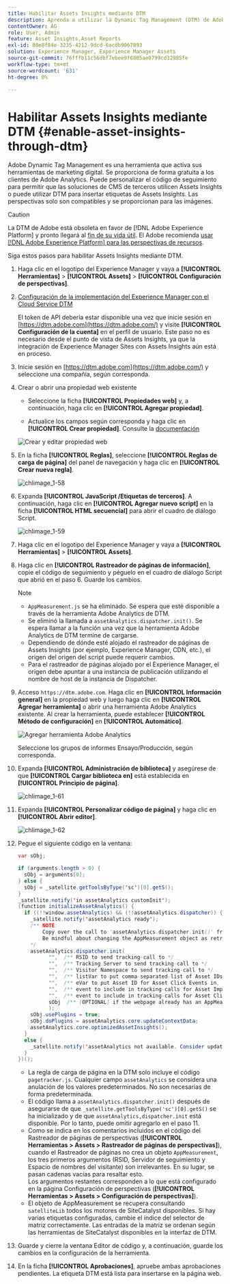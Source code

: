 ```yaml
---
title: Habilitar Assets Insights mediante DTM
description: Aprenda a utilizar la Dynamic Tag Management (DTM) de Adobe para habilitar Assets Insights.
contentOwner: AG
role: User, Admin
feature: Asset Insights,Asset Reports
exl-id: 80e8f84e-3235-4212-9dcd-6acdb9067893
solution: Experience Manager, Experience Manager Assets
source-git-commit: 76fffb11c56dbf7ebee9f6805ae0799cd32985fe
workflow-type: tm+mt
source-wordcount: '631'
ht-degree: 0%

---
```


# Habilitar Assets Insights mediante DTM {#enable-asset-insights-through-dtm}

Adobe Dynamic Tag Management es una herramienta que activa sus herramientas de marketing digital. Se proporciona de forma gratuita a los clientes de Adobe Analytics. Puede personalizar el código de seguimiento para permitir que las soluciones de CMS de terceros utilicen Assets Insights o puede utilizar DTM para insertar etiquetas de Assets Insights. Las perspectivas solo son compatibles y se proporcionan para las imágenes.

>[!CAUTION]
>
>La DTM de Adobe está obsoleta en favor de [!DNL Adobe Experience Platform] y pronto llegará al [fin de su vida útil](https://medium.com/launch-by-adobe/dtm-plans-for-a-sunset-3c6aab003a6f). El Adobe recomienda [usar [!DNL Adobe Experience Platform] para las perspectivas de recursos](https://experienceleague.adobe.com/docs/experience-manager-learn/assets/advanced/asset-insights-launch-tutorial.html).

Siga estos pasos para habilitar Assets Insights mediante DTM.

1. Haga clic en el logotipo del Experience Manager y vaya a **[!UICONTROL Herramientas]** > **[!UICONTROL Assets]** > **[!UICONTROL Configuración de perspectivas]**.
1. [Configuración de la implementación del Experience Manager con el Cloud Service DTM](/help/sites-administering/dtm.md)

   El token de API debería estar disponible una vez que inicie sesión en [https://dtm.adobe.com](https://dtm.adobe.com/) y visite **[!UICONTROL Configuración de la cuenta]** en el perfil de usuario. Este paso no es necesario desde el punto de vista de Assets Insights, ya que la integración de Experience Manager Sites con Assets Insights aún está en proceso.

1. Inicie sesión en [https://dtm.adobe.com](https://dtm.adobe.com/) y seleccione una compañía, según corresponda.
1. Crear o abrir una propiedad web existente

   * Seleccione la ficha **[!UICONTROL Propiedades web]** y, a continuación, haga clic en **[!UICONTROL Agregar propiedad]**.

   * Actualice los campos según corresponda y haga clic en **[!UICONTROL Crear propiedad]**. Consulte la [documentación](https://experienceleague.adobe.com/docs/experience-manager-learn/getting-started-wknd-tutorial-develop/overview.html?lang=es)

   ![Crear y editar propiedad web](assets/Create-edit-web-property.png)

1. En la ficha **[!UICONTROL Reglas]**, seleccione **[!UICONTROL Reglas de carga de página]** del panel de navegación y haga clic en **[!UICONTROL Crear nueva regla]**.

   ![chlimage_1-58](assets/chlimage_1-194.png)

1. Expanda **[!UICONTROL JavaScript /Etiquetas de terceros]**. A continuación, haga clic en **[!UICONTROL Agregar nuevo script]** en la ficha **[!UICONTROL HTML secuencial]** para abrir el cuadro de diálogo Script.

   ![chlimage_1-59](assets/chlimage_1-195.png)

1. Haga clic en el logotipo del Experience Manager y vaya a **[!UICONTROL Herramientas]** > **[!UICONTROL Assets]**.
1. Haga clic en **[!UICONTROL Rastreador de páginas de información]**, copie el código de seguimiento y péguelo en el cuadro de diálogo Script que abrió en el paso 6. Guarde los cambios.

   >[!NOTE]
   >
   >* `AppMeasurement.js` se ha eliminado. Se espera que esté disponible a través de la herramienta Adobe Analytics de DTM.
   >* Se eliminó la llamada a `assetAnalytics.dispatcher.init()`. Se espera llamar a la función una vez que la herramienta Adobe Analytics de DTM termine de cargarse.
   >* Dependiendo de dónde esté alojado el rastreador de páginas de Assets Insights (por ejemplo, Experience Manager, CDN, etc.), el origen del origen del script puede requerir cambios.
   >* Para el rastreador de páginas alojado por el Experience Manager, el origen debe apuntar a una instancia de publicación utilizando el nombre de host de la instancia de Dispatcher.

1. Acceso `https://dtm.adobe.com`. Haga clic en **[!UICONTROL Información general]** en la propiedad web y luego haga clic en **[!UICONTROL Agregar herramienta]** o abrir una herramienta Adobe Analytics existente. Al crear la herramienta, puede establecer **[!UICONTROL Método de configuración]** en **[!UICONTROL Automático]**.

   ![Agregar herramienta Adobe Analytics](assets/Add-Adobe-Analytics-Tool.png)

   Seleccione los grupos de informes Ensayo/Producción, según corresponda.

1. Expanda **[!UICONTROL Administración de biblioteca]** y asegúrese de que **[!UICONTROL Cargar biblioteca en]** está establecida en **[!UICONTROL Principio de página]**.

   ![chlimage_1-61](assets/chlimage_1-197.png)

1. Expanda **[!UICONTROL Personalizar código de página]** y haga clic en **[!UICONTROL Abrir editor]**.

   ![chlimage_1-62](assets/chlimage_1-198.png)

1. Pegue el siguiente código en la ventana:

   ```Java
   var sObj;
   
   if (arguments.length > 0) {
     sObj = arguments[0];
   } else {
     sObj = _satellite.getToolsByType('sc')[0].getS();
   }
   _satellite.notify('in assetAnalytics customInit');
   (function initializeAssetAnalytics() {
     if ((!!window.assetAnalytics) && (!!assetAnalytics.dispatcher)) {
       _satellite.notify('assetAnalytics ready');
       /** NOTE:
           Copy over the call to 'assetAnalytics.dispatcher.init()' from Assets Pagetracker
           Be mindful about changing the AppMeasurement object as retrieved above.
       */
       assetAnalytics.dispatcher.init(
             "",  /** RSID to send tracking-call to */
             "",  /** Tracking Server to send tracking-call to */
             "",  /** Visitor Namespace to send tracking-call to */
             "",  /** listVar to put comma-separated-list of Asset IDs for Asset Impression Events in tracking-call, for example, 'listVar1' */
             "",  /** eVar to put Asset ID for Asset Click Events in, for example, 'eVar3' */
             "",  /** event to include in tracking-calls for Asset Impression Events, for example, 'event8' */
             "",  /** event to include in tracking-calls for Asset Click Events, for example, 'event7' */
             sObj  /** [OPTIONAL] if the webpage already has an AppMeasurement object, include the object here. If unspecified, Pagetracker Core shall create its own AppMeasurement object */
             );
       sObj.usePlugins = true;
       sObj.doPlugins = assetAnalytics.core.updateContextData;
       assetAnalytics.core.optimizedAssetInsights();
     }
     else {
       _satellite.notify('assetAnalytics not available. Consider updating the Custom Page Code', 4);
     }
   })();
   ```

   * La regla de carga de página en la DTM solo incluye el código `pagetracker.js`. Cualquier campo `assetAnalytics` se considera una anulación de los valores predeterminados. No son necesarias de forma predeterminada.
   * El código llama a `assetAnalytics.dispatcher.init()` después de asegurarse de que `_satellite.getToolsByType('sc')[0].getS()` se ha inicializado y de que `assetAnalytics,dispatcher.init` está disponible. Por lo tanto, puede omitir agregarlo en el paso 11.
   * Como se indica en los comentarios incluidos en el código del Rastreador de páginas de perspectivas (**[!UICONTROL Herramientas > Assets > Rastreador de páginas de perspectivas]**), cuando el Rastreador de páginas no crea un objeto `AppMeasurement`, los tres primeros argumentos (RSID, Servidor de seguimiento y Espacio de nombres del visitante) son irrelevantes. En su lugar, se pasan cadenas vacías para resaltar esto.\
     Los argumentos restantes corresponden a lo que está configurado en la página Configuración de perspectivas (**[!UICONTROL Herramientas > Assets > Configuración de perspectivas]**).
   * El objeto de AppMeasurement se recupera consultando `satelliteLib` todos los motores de SiteCatalyst disponibles. Si hay varias etiquetas configuradas, cambie el índice del selector de matriz correctamente. Las entradas de la matriz se ordenan según las herramientas de SiteCatalyst disponibles en la interfaz de DTM.

1. Guarde y cierre la ventana Editor de código y, a continuación, guarde los cambios en la configuración de la herramienta.
1. En la ficha **[!UICONTROL Aprobaciones]**, apruebe ambas aprobaciones pendientes. La etiqueta DTM está lista para insertarse en la página web.
